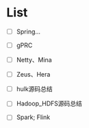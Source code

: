 

# List

- [ ] Spring...
- [ ] gPRC
- [ ] Netty、Mina


- [ ] Zeus、Hera

- [ ] hulk源码总结
 
 - [ ] Hadoop_HDFS源码总结

- [ ] Spark; Flink 

 
 